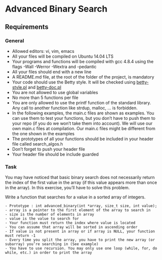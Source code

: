 # Advanced Binary Search



## Requirements

### General

- Allowed editors: vi, vim, emacs
- All your files will be compiled on Ubuntu 14.04 LTS
- Your programs and functions will be compiled with gcc 4.8.4 using the flags -Wall -Werror -Wextra and -pedantic
- All your files should end with a new line
- A README.md file, at the root of the folder of the project, is mandatory
- Your code should use the Betty style. It will be checked using [betty-style.pl](https://github.com/holbertonschool/Betty/blob/master/betty-style.pl) and [betty-doc.pl](https://github.com/holbertonschool/Betty/blob/master/betty-doc.pl)
- You are not allowed to use global variables
- No more than 5 functions per file
- You are only allowed to use the printf function of the standard library. Any call to another function like strdup, malloc, … is forbidden.
- In the following examples, the main.c files are shown as examples. You can use them to test your functions, but you don’t have to push them to your repo (if you do we won’t take them into account). We will use our own main.c files at compilation. Our main.c files might be different from the one shown in the examples
- The prototypes of all your functions should be included in your header file called search_algos.h
- Don’t forget to push your header file
- Your header file should be include guarded


### Task

You may have noticed that basic binary search does not necessarily return the index of the first value in the array (if this value appears more than once in the array). In this exercise, you’ll have to solve this problem.

Write a function that searches for a value in a sorted array of integers.

    - Prototype : int advanced_binary(int *array, size_t size, int value);
    - array is a pointer to the first element of the array to search in
    - size is the number of elements in array
    - value is the value to search for
    - Your function must return the index where value is located
    - You can assume that array will be sorted in ascending order
    - If value is not present in array or if array is NULL, your function must return -1
    - Every time you split the array, you have to print the new array (or subarray) you’re searching in (See example)
    - You have to use recursion. You may only use one loop (while, for, do while, etc.) in order to print the array
